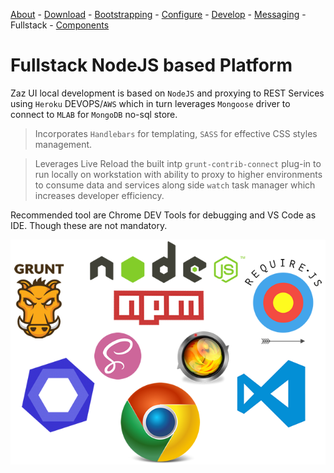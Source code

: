 [About](../../../) - [Download](DOWNLOAD.md) - [Bootstrapping](BOOTSTRAPPING.md) - [Configure](CONFIGURE.md) - [Develop](DEVELOP.md) - [Messaging](MESSAGING.md) - Fullstack - [Components](COMPONENTS.md)

# Fullstack NodeJS based Platform 

Zaz UI local development is based on `NodeJS` and proxying to REST Services using `Heroku` DEVOPS/`AWS` which in turn leverages `Mongoose` driver to connect to `MLAB` for `MongoDB` no-sql store.  

> Incorporates `Handlebars` for templating, `SASS` for effective CSS styles management.    

> Leverages Live Reload the built intp `grunt-contrib-connect` plug-in to run locally on workstation with ability to proxy to higher environments to consume data and services along side `watch` task manager which increases developer efficiency.

Recommended tool are Chrome DEV Tools for debugging and VS Code as IDE. Though these are not mandatory.    

![Zaz UI Messaging API](assets/fullstack.png)